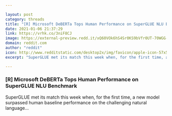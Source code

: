 ```yaml
---

layout: post
category: threads
title: "[R] Microsoft DeBERTa Tops Human Performance on SuperGLUE NLU Benchmark"
date: 2021-01-06 21:37:29
link: https://vrhk.co/3niF8CJ
image: https://external-preview.redd.it/xQ60VOk6hS4Sr0KS9bVfr0UT-70WGG-8nj38tTNYa7U.jpg?width=950&height=497.382198953&auto=webp&crop=950:497.382198953,smart&s=760ab68dd42312629f8344d7c6a0dff2446d7db2
domain: reddit.com
author: "reddit"
icon: http://www.redditstatic.com/desktop2x/img/favicon/apple-icon-57x57.png
excerpt: "SuperGLUE met its match this week when, for the first time, a new model surpassed human baseline performance on the challenging natural language..."

---
```


### [R] Microsoft DeBERTa Tops Human Performance on SuperGLUE NLU Benchmark

SuperGLUE met its match this week when, for the first time, a new model surpassed human baseline performance on the challenging natural language...